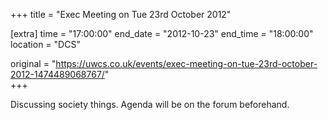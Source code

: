 +++
title = "Exec Meeting on Tue 23rd October 2012"

[extra]
time = "17:00:00"
end_date = "2012-10-23"
end_time = "18:00:00"
location = "DCS"

original = "https://uwcs.co.uk/events/exec-meeting-on-tue-23rd-october-2012-1474489068767/"    
+++

Discussing society things. Agenda will be on the forum beforehand.

